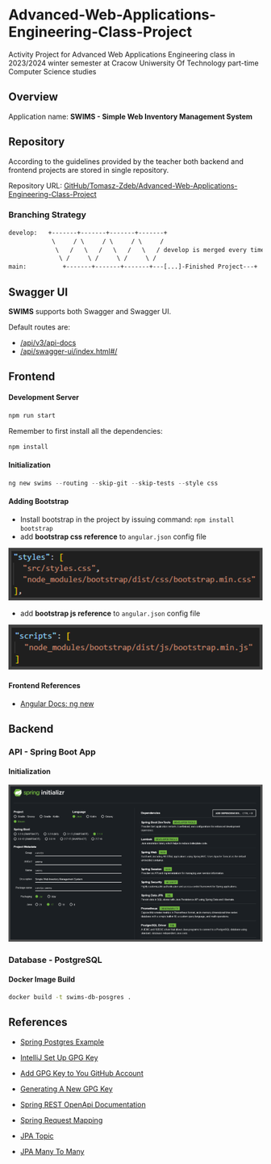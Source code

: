 # Advanced-Web-Applications-Engineering-Class-Project

Activity Project for Advanced Web Applications Engineering class in 2023/2024 winter semester at Cracow Uniwersity Of Technology part-time Computer Science studies

## Overview

Application name: **SWIMS - Simple Web Inventory Management System**

## Repository

According to the guidelines provided by the teacher both backend and frontend projects are stored in single repository.

Repository URL: [GitHub/Tomasz-Zdeb/Advanced-Web-Applications-Engineering-Class-Project](https://github.com/Tomasz-Zdeb/Advanced-Web-Applications-Engineering-Class-Project)

### Branching Strategy

```txt
develop:   +-------+-------+-------+-------+
            \     / \     / \     / \     /
             \   /   \   /   \   /   \   / develop is merged every time that a new feature is completed
              \ /     \ /     \ /     \ /
main:          +-------+-------+-------+---[...]-Finished Project---+
```

## Swagger UI

**SWIMS** supports both Swagger and Swagger UI.

Default routes are:

- [/api/v3/api-docs](http://localhost:8080/v3/api-docs)
- [/api/swagger-ui/index.html#/](http://localhost:8080/swagger-ui/index.html#/)



## Frontend

#### Development Server

```bash
npm run start
```
Remember to first install all the dependencies:

```bash
npm install
```

#### Initialization

```powershell
ng new swims --routing --skip-git --skip-tests --style css
```

#### Adding Bootstrap

- Install bootstrap in the project by issuing command: `npm install bootstrap`
- add **bootstrap css reference** to `angular.json` config file
<div style="text-align: center;">
    <img src="./Resources/bootstrap_styles.png" style="width: 600px; height: auto;">
</div>

- add **bootstrap js reference** to `angular.json` config file

<div style="text-align: center;">
    <img src="./Resources/bootstrap_scripts.png" style="width: 600px; height: auto;">
</div>

#### Frontend References

* [Angular Docs: ng new](https://angular.io/cli/new)

## Backend

### API - Spring Boot App

#### Initialization

<div style="text-align: center;">
    <img src="./Resources/spring_project_initialization.png" style="width: 600px; height: auto;">
</div>


### Database - PostgreSQL

#### Docker Image Build

```bash
docker build -t swims-db-posgres .
```

## References

* [Spring Postgres Example](https://www.bezkoder.com/spring-boot-postgresql-example/)

* [IntelliJ Set Up GPG Key](https://www.jetbrains.com/help/idea/2022.3/set-up-GPG-commit-signing.html#configure-the-environment)

* [Add GPG Key to You GitHub Account](https://docs.github.com/en/authentication/managing-commit-signature-verification/adding-a-gpg-key-to-your-github-account)

* [Generating A New GPG Key](https://docs.github.com/en/authentication/managing-commit-signature-verification/generating-a-new-gpg-key)

* [Spring REST OpenApi Documentation](https://www.baeldung.com/spring-rest-openapi-documentation)

* [Spring Request Mapping](https://docs.spring.io/spring-framework/reference/web/webmvc/mvc-controller/ann-requestmapping.html)

* [JPA Topic](https://www.baeldung.com/category/persistence/jpa)

* [JPA Many To Many](https://www.baeldung.com/jpa-many-to-many)